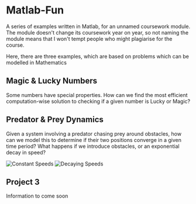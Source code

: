 # Matlab-Fun
A series of examples written in Matlab, for an unnamed coursework module. The module doesn't change its coursework year on year, so not naming the module means that I won't tempt people who might plagiarise for the course.

Here, there are three examples, which are based on problems which can be modelled in Mathematics

## Magic & Lucky Numbers
Some numbers have special properties. How can we find the most efficient computation-wise solution to checking if a given number is Lucky or Magic?

## Predator & Prey Dynamics
Given a system involving a predator chasing prey around obstacles, how can we model this to determine if their two positions converge in a given time period? What happens if we introduce obstacles, or an exponential decay in speed?

![Constant Speeds](http://pix.toile-libre.org/upload/original/1490922086.png "The predator and prey have no loss in speed")
![Decaying Speeds](http://pix.toile-libre.org/upload/original/1490921890.png "Both the predator and prey lose energy during their run")

## Project 3
Information to come soon
